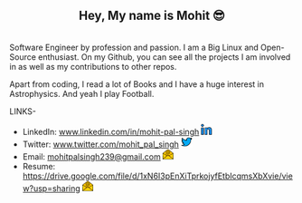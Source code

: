 <div align="center"><h2>Hey, My name is Mohit 😎</h2></div>
<br>
Software Engineer by profession and passion. 
I am a Big Linux and Open-Source enthusiast. On my Github, you can see all the projects I am involved in as well as my contributions to other repos.

Apart from coding, I read a lot of Books and I have a huge interest in Astrophysics. And yeah I play Football.

LINKS-
  - LinkedIn: www.linkedin.com/in/mohit-pal-singh  <img alt="Mohit's LinkedIn" width="19px" src="https://raw.githubusercontent.com/mohitpalsingh/mohitpalsingh/master/assets/linkedin.svg" />
  - Twitter: www.twitter.com/mohit_pal_singh  <img alt="Mohit's Twitter" width="19px" src="https://raw.githubusercontent.com/mohitpalsingh/mohitpalsingh/master/assets/twitter.svg" />
  - Email: mohitpalsingh239@gmail.com  <img alt="Mohit's Mail" width="19px" src="https://raw.githubusercontent.com/mohitpalsingh/mohitpalsingh/master/assets/email.svg" />
  - Resume: https://drive.google.com/file/d/1xN6I3pEnXiTprkojyfEtbIcqmsXbXvie/view?usp=sharing <img alt="Mohit's Resume" width="19px" src="https://raw.githubusercontent.com/mohitpalsingh/mohitpalsingh/master/assets/email.svg" />

